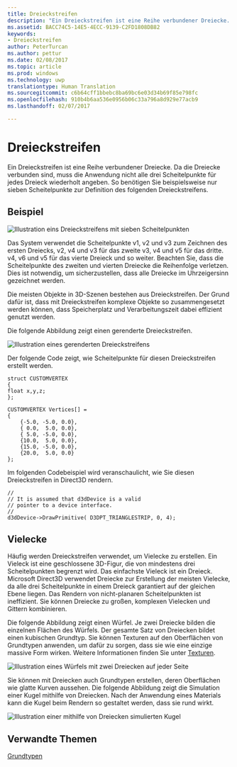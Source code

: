 ```yaml
---
title: Dreieckstreifen
description: "Ein Dreieckstreifen ist eine Reihe verbundener Dreiecke. Da die Dreiecke verbunden sind, muss die Anwendung nicht alle drei Scheitelpunkte für jedes Dreieck wiederholt angeben."
ms.assetid: BACC74C5-14E5-4ECC-9139-C2FD1808DB82
keywords:
- Dreieckstreifen
author: PeterTurcan
ms.author: pettur
ms.date: 02/08/2017
ms.topic: article
ms.prod: windows
ms.technology: uwp
translationtype: Human Translation
ms.sourcegitcommit: c6b64cff1bbebc8ba69bc6e03d34b69f85e798fc
ms.openlocfilehash: 910b4b6aa536e0956b06c33a796a8d929e77acb9
ms.lasthandoff: 02/07/2017

---
```


# <a name="triangle-strips"></a>Dreieckstreifen


Ein Dreieckstreifen ist eine Reihe verbundener Dreiecke. Da die Dreiecke verbunden sind, muss die Anwendung nicht alle drei Scheitelpunkte für jedes Dreieck wiederholt angeben. So benötigen Sie beispielsweise nur sieben Scheitelpunkte zur Definition des folgenden Dreieckstreifens.

## <a name="span-idexamplespanspan-idexamplespanspan-idexamplespanexample"></a><span id="Example"></span><span id="example"></span><span id="EXAMPLE"></span>Beispiel


![Illustration eins Dreieckstreifens mit sieben Scheitelpunkten](images/tristrip.png)

Das System verwendet die Scheitelpunkte v1, v2 und v3 zum Zeichnen des ersten Dreiecks, v2, v4 und v3 für das zweite v3, v4 und v5 für das dritte. v4, v6 und v5 für das vierte Dreieck und so weiter. Beachten Sie, dass die Scheitelpunkte des zweiten und vierten Dreiecke die Reihenfolge verletzen. Dies ist notwendig, um sicherzustellen, dass alle Dreiecke im Uhrzeigersinn gezeichnet werden.

Die meisten Objekte in 3D-Szenen bestehen aus Dreieckstreifen. Der Grund dafür ist, dass mit Dreieckstreifen komplexe Objekte so zusammengesetzt werden können, dass Speicherplatz und Verarbeitungszeit dabei effizient genutzt werden.

Die folgende Abbildung zeigt einen gerenderte Dreieckstreifen.

![Illustration eines gerenderten Dreieckstreifens](images/tstrip2.png)

Der folgende Code zeigt, wie Scheitelpunkte für diesen Dreieckstreifen erstellt werden.

```
struct CUSTOMVERTEX
{
float x,y,z;
};

CUSTOMVERTEX Vertices[] = 
{
    {-5.0, -5.0, 0.0},
    { 0.0,  5.0, 0.0},
    { 5.0, -5.0, 0.0},
    {10.0,  5.0, 0.0},
    {15.0, -5.0, 0.0},
    {20.0,  5.0, 0.0}
};
```

Im folgenden Codebeispiel wird veranschaulicht, wie Sie diesen Dreieckstreifen in Direct3D rendern.

```
//
// It is assumed that d3dDevice is a valid
// pointer to a device interface.
//
d3dDevice->DrawPrimitive( D3DPT_TRIANGLESTRIP, 0, 4);
```

## <a name="span-idpolygonsspanspan-idpolygonsspanspan-idpolygonsspanpolygons"></a><span id="Polygons"></span><span id="polygons"></span><span id="POLYGONS"></span>Vielecke


Häufig werden Dreieckstreifen verwendet, um Vielecke zu erstellen. Ein Vieleck ist eine geschlossene 3D-Figur, die von mindestens drei Scheitelpunkten begrenzt wird. Das einfachste Vieleck ist ein Dreieck. Microsoft Direct3D verwendet Dreiecke zur Erstellung der meisten Vielecke, da alle drei Scheitelpunkte in einem Dreieck garantiert auf der gleichen Ebene liegen. Das Rendern von nicht-planaren Scheitelpunkten ist ineffizient. Sie können Dreiecke zu großen, komplexen Vielecken und Gittern kombinieren.

Die folgende Abbildung zeigt einen Würfel. Je zwei Dreiecke bilden die einzelnen Flächen des Würfels. Der gesamte Satz von Dreiecken bildet einen kubischen Grundtyp. Sie können Texturen auf den Oberflächen von Grundtypen anwenden, um dafür zu sorgen, dass sie wie eine einzige massive Form wirken. Weitere Informationen finden Sie unter [Texturen](textures.md).

![Illustration eines Würfels mit zwei Dreiecken auf jeder Seite](images/cube3d.png)

Sie können mit Dreiecken auch Grundtypen erstellen, deren Oberflächen wie glatte Kurven aussehen. Die folgende Abbildung zeigt die Simulation einer Kugel mithilfe von Dreiecken. Nach der Anwendung eines Materials kann die Kugel beim Rendern so gestaltet werden, dass sie rund wirkt.

![Illustration einer mithilfe von Dreiecken simulierten Kugel](images/sphere3d.png)

## <a name="span-idrelated-topicsspanrelated-topics"></a><span id="related-topics"></span>Verwandte Themen


[Grundtypen](primitives.md)

 

 





